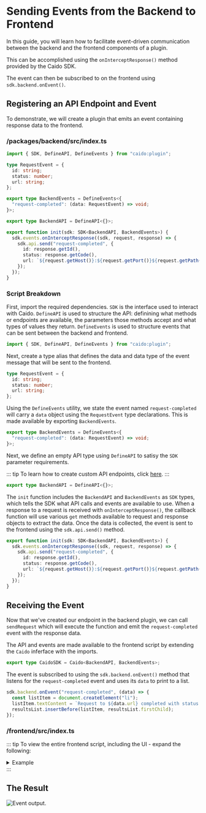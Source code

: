 # Sending Events from the Backend to Frontend

In this guide, you will learn how to facilitate event-driven communication between the backend and the frontend components of a plugin.

This can be accomplished using the `onInterceptResponse()` method provided by the Caido SDK.

The event can then be subscribed to on the frontend using `sdk.backend.onEvent()`.

## Registering an API Endpoint and Event

To demonstrate, we will create a plugin that emits an event containing response data to the frontend.

### /packages/backend/src/index.ts

``` ts
import { SDK, DefineAPI, DefineEvents } from "caido:plugin";

type RequestEvent = {
  id: string;
  status: number;
  url: string;
};

export type BackendEvents = DefineEvents<{
  "request-completed": (data: RequestEvent) => void;
}>;

export type BackendAPI = DefineAPI<{}>;

export function init(sdk: SDK<BackendAPI, BackendEvents>) {
  sdk.events.onInterceptResponse((sdk, request, response) => {
    sdk.api.send("request-completed", {
      id: response.getId(),
      status: response.getCode(),
      url: `${request.getHost()}:${request.getPort()}${request.getPath()}${request.getQuery()}`
    });
  });
}
```

### Script Breakdown

First, import the required dependencies. `SDK` is the interface used to interact with Caido. `DefineAPI` is used to structure the API: definining what methods or endpoints are available, the parameters those methods accept and what types of values they return. `DefineEvents` is used to structure events that can be sent between the backend and frontend.

``` ts
import { SDK, DefineAPI, DefineEvents } from "caido:plugin";
```

Next, create a type alias that defines the data and data type of the event message that will be sent to the frontend.

``` ts
type RequestEvent = {
  id: string;
  status: number;
  url: string;
};
```

Using the `DefineEvents` utility, we state the event named `request-completed` will carry a `data` object using the `RequestEvent` type declarations. This is made available by exporting `BackendEvents`.

``` ts
export type BackendEvents = DefineEvents<{
  "request-completed": (data: RequestEvent) => void;
}>;
```

Next, we define an empty API type using `DefineAPI` to satisy the `SDK` parameter requirements.

::: tip
To learn how to create custom API endpoints, click [here](/guides/components/endpoint.html).
:::

``` ts
export type BackendAPI = DefineAPI<{}>;
```

The `init` function includes the `BackendAPI` and `BackendEvents` as `SDK` types, which tells the SDK what API calls and events are available to use. When a response to a request is received with `onInterceptResponse()`, the callback function will use various `get` methods available to request and response objects to extract the data. Once the data is collected, the event is sent to the frontend using the `sdk.api.send()` method.

``` ts
export function init(sdk: SDK<BackendAPI, BackendEvents>) {
  sdk.events.onInterceptResponse((sdk, request, response) => {
    sdk.api.send("request-completed", {
      id: response.getId(),
      status: response.getCode(),
      url: `${request.getHost()}:${request.getPort()}${request.getPath()}${request.getQuery()}`
    });
  });
}
```

## Receiving the Event

Now that we've created our endpoint in the backend plugin, we can call `sendRequest` which will execute the function and emit the `request-completed` event with the response data.

The API and events are made available to the frontend script by extending the `Caido` inferface with the imports.

``` ts
export type CaidoSDK = Caido<BackendAPI, BackendEvents>;
```

The event is subscribed to using the `sdk.backend.onEvent()` method that listens for the `request-completed` event and uses its `data` to print to a list.

``` ts
sdk.backend.onEvent("request-completed", (data) => {
  const listItem = document.createElement("li");
  listItem.textContent = `Request to ${data.url} completed with status ${data.status} (ID: ${data.id})`;
  resultsList.insertBefore(listItem, resultsList.firstChild);
});
```

### /frontend/src/index.ts

::: tip
To view the entire frontend script, including the UI - expand the following:

<details>
<summary>Example</summary>

``` ts
import type { Caido } from "@caido/sdk-frontend";
import type { BackendAPI, BackendEvents } from "../../backend/src";

import "./styles/index.css";

export type CaidoSDK = Caido<BackendAPI, BackendEvents>;

const createPage = (sdk: CaidoSDK) => {
  const resultsList = document.createElement("ul");
  resultsList.style.listStyle = "none";
  resultsList.style.padding = "1rem";

  // Subscribe to backend events.
  sdk.backend.onEvent("request-completed", (data) => {
    const listItem = document.createElement("li");
    listItem.textContent = `Request to ${data.url} completed with status ${data.status} (ID: ${data.id})`;
    resultsList.insertBefore(listItem, resultsList.firstChild);
  });

  // Create card.
  const card = sdk.ui.card({
    body: resultsList,
  });

  // Add page.
  sdk.navigation.addPage("/request-monitor", {
    body: card,
  });
};

export const init = (sdk: CaidoSDK) => {
  createPage(sdk);
  
  sdk.sidebar.registerItem("Request Monitor", "/request-monitor", {
    icon: "fas fa-globe",
  });
};
```

</details>
:::

## The Result

<img alt="Event output." src="/_images/event_handler_response_data.png" center/>

